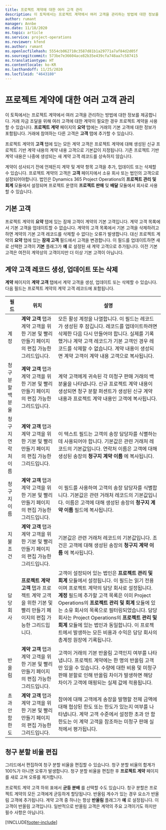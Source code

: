 ```yaml
---
title: 프로젝트 계약에 대한 여러 고객 관리
description: 이 토픽에서는 프로젝트 계약에서 여러 고객을 관리하는 방법에 대한 정보를 제공합니다.
author: rumant
manager: Annbe
ms.date: 11/18/2020
ms.topic: article
ms.service: project-operations
ms.reviewer: kfend
ms.author: rumant
ms.openlocfilehash: 5554cb062710c3587d81b1a29771a7af84d2d05f
ms.sourcegitcommit: 573be7e36604ace82b35e439cfa748aa7c587415
ms.translationtype: HT
ms.contentlocale: ko-KR
ms.lasthandoff: 11/25/2020
ms.locfileid: "4643180"
---
```

# <a name="manage-multiple-customers-on-project-contracts"></a>프로젝트 계약에 대한 여러 고객 관리

이 토픽에서는 프로젝트 계약에서 여러 고객을 관리하는 방법에 대한 정보를 제공합니다. 거래 자금 조달을 위해 여러 고객에 대한 계약이 필요한 경우 프로젝트 계약을 사용할 수 있습니다. **프로젝트 계약** 페이지의 **요약** 탭에는 거래의 기본 고객에 대한 정보가 포함됩니다. 거래에 참여하는 다른 고객은 **고객** 탭에 추가할 수 있습니다.

프로젝트 계약의 **고객** 탭에 있는 모든 계약 고객은 프로젝트 계약에 대해 생성된 신규 프로젝트 기반 계약 내용의 계약 내용 고객으로 기본값이 지정됩니다. 기존 프로젝트 기반 계약 내용은 나중에 생성되는 새 계약 고객 레코드를 상속하지 않습니다.

계약이 성사되기 전에 언제든지 계약 및 계약 항목 고객을 추가, 업데이트 또는 삭제할 수 있습니다. 프로젝트 계약의 고객은 **고객** 페이지에서 소유 회사 또는 법인의 고객으로 설정되어야합니다. 법인은 Dynamics 365 Project Operations의 **프로젝트 관리 및 회계** 모듈에서 설정되며 프로젝트 운영의 **프로젝트 판매** 및 **배달** 모듈에서 회사로 사용할 수 있습니다.

## <a name="primary-customers"></a>기본 고객

프로젝트 계약의 **요약** 탭에 있는 잠재 고객이 계약의 기본 고객입니다. 계약 고객 목록에서 기본 고객을 업데이트할 수 없습니다. 계약의 고객 목록에서 기본 고객을 삭제하려고 하면 계약의 기본 고객 레코드를 삭제할 수 없다는 오류가 발생합니다. 대신 프로젝트 계약의 **요약** 탭에 있는 **잠재 고객** 필드에서 고객을 변경합니다. 이 필드를 업데이트하면 새로 선택한 고객이 **기본** 플래그가 **예** 로 설정된 새 계약 고객으로 추가됩니다. 이전 기본 고객은 여전히 계약상의 고객이지만 더 이상 기본 고객이 아닙니다.

## <a name="create-update-or-delete-a-contract-customer-record"></a>계약 고객 레코드 생성, 업데이트 또는 삭제

**계약** 페이지의 **계약 고객** 탭에서 계약 고객을 생성, 업데이트 또는 삭제할 수 있습니다. 다음 필드는 프로젝트 계약의 계약 고객 레코드에 포함됩니다.

| **필드** | **위치** | **설명** | 
| --- | --- | --- | 
| 계정 | **계약 고객** 탭과 계약 고객을 위한 기본 및 빨리 만들기 페이지의 편집 가능한 그리드입니다. | 모든 활성 계정을 나열합니다. 이 필드는 레코드가 생성된 후 잠깁니다. 레코드를 업데이트하려면 삭제한 다음 다시 만들어야 합니다. 실제를 기록했거나 계약 고객 레코드가 기본 고객인 경우 레코드를 삭제할 수 없습니다. 계약 내용이 생성되면 계약 고객이 계약 내용 고객으로 복사됩니다. |
| 청구 분할 백분율 | **계약 고객** 탭과 계약 고객을 위한 기본 및 빨리 만들기 페이지의 편집 가능한 그리드입니다. | 계약 고객에게 귀속된 각 미청구 판매 거래의 백분율을 나타냅니다. 신규 프로젝트 계약 내용이 생성되면 청구 분할 퍼센트가 생성된 신규 계약 내용과 프로젝트 계약 내용인 고객에 복사됩니다. |
| 청구지 연락처 이름 | **계약 고객** 탭과 계약 고객을 위한 기본 및 빨리 만들기 페이지의 편집 가능한 그리드입니다. | 이 텍스트 필드는 고객의 송장 담당자를 식별하는 데 사용되어야 합니다. 기본값은 관련 거래처 레코드의 기본값입니다. 연락처 이름은 고객에 대해 생성된 송장의 **청구지 계약 이름** 에 복사됩니다. |
| 청구지 이름 | **계약 고객** 탭과 계약 고객을 위한 기본 및 빨리 만들기 페이지의 편집 가능한 그리드입니다. | 이 필드를 사용하여 고객의 송장 담당자를 식별합니다. 기본값은 관련 거래처 레코드의 기본값입니다. 이름은 고객에 대해 생성된 송장의 **청구지 계약 이름** 필드에 복사됩니다. |
| 지불 조건 | **계약 고객** 탭과 계약 고객을 위한 기본 및 빨리 만들기 페이지의 편집 가능한 그리드입니다. | 기본값은 관련 거래처 레코드의 기본값입니다. 조건은 고객에 대해 생성된 송장의 **청구지 계약 이름** 에 복사됩니다. |
| 담당 회사 | **프로젝트 계약 고객** 탭과 프로젝트 계약 고객을 위한 기본 및 빨리 만들기 페이지의 편집 가능한 그리드입니다. | 고객이 설정되어 있는 법인은 **프로젝트 관리 및 회계** 모듈에서 설정됩니다. 이 필드는 읽기 전용이며 프로젝트 계약의 담당 회사로 설정됩니다.</br>**계정** 필드에 추가할 고객 목록은 이미 Project Operations의 **프로젝트 관리 및 회계** 모듈에 있는 소유 회사의 목록으로 필터링되었습니다. 담당 회사는 Project Operations의 **프로젝트 관리 및 회계** 모듈에 있는 법인과 동일합니다. 이 프로젝트에서 발생하는 모든 비용과 수익은 담당 회사의 총계정 원장에 기록됩니다. |
| 반올림 | **계약 고객** 탭과 계약 고객을 위한 기본 및 빨리 만들기 페이지의 편집 가능한 그리드입니다. | 고객이 거래의 기본 반올림 고객인지 여부를 나타냅니다. 프로젝트 계약에는 한 명의 반올림 고객만 있을 수 있습니다. 수량에 대한 비용 및 미청구 판매 분할로 인해 반올림 차이가 발생하면 해당 차이가 고객에 매핑되는 실제 값에 적용됩니다. |
| 초과 안 함 한도 | **계약 고객** 탭과 계약 고객을 위한 기본 및 빨리 만들기 페이지의 편집 가능한 그리드입니다. | 참여에 대해 고객에게 송장을 발행할 전체 금액에 대해 협상된 한도 또는 한도가 있는지 여부를 나타냅니다. 계약 고객 수준에서 설정한 초과 안 함 한도는 이 계약 고객을 참조하는 미청구 판매 실적에서 평가됩니다. |

## <a name="edit-billing-split-percentages"></a>청구 분할 비율 편집

그리드에서 편집하여 청구 분할 비율을 편집할 수 있습니다. 청구 분할 비율의 합계가 100%가 아니면 오류가 발생합니다. 청구 분할 비율을 편집한 후 **프로젝트 계약** 페이지를 새로 고쳐 오류를 제거합니다.

프로젝트 계약 고객 하위 표에서 **균등 분배** 를 선택할 수도 있습니다. 청구 분할은 프로젝트 계약의 모든 고객에게 균등하게 할당됩니다. 반올림 계수가 있는 경우 요소가 반올림 고객에 추가됩니다. 계약 고객 중 하나는 항상 **반올림** 플래그가 **예** 로 설정됩니다. 이 고객이 반올림 고객입니다. 일반적으로 반올림 고객은 계약의 주요 고객이기도 하지만 필수 사항은 아닙니다.


[!INCLUDE[footer-include](../includes/footer-banner.md)]